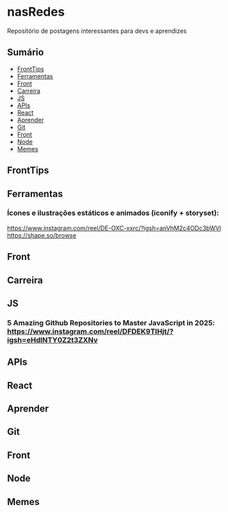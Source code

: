 # nasRedes
Repositório de postagens interessantes para devs e aprendizes

## Sumário

- [FrontTips](#fronttips)
- [Ferramentas](#ferramentas)
- [Front](#front)
- [Carreira](#carreira)
- [JS](#js)
- [APIs](#apis)
- [React](#react)
- [Aprender](#aprender)
- [Git](#git)
- [Front](#front-1)
- [Node](#node)
- [Memes](#memes)

## FrontTips

## Ferramentas
### Ícones e ilustrações estáticos e animados (iconify + storyset):
https://www.instagram.com/reel/DE-OXC-xxrc/?igsh=anVhM2c4ODc3bWVl <br>
https://shape.so/browse


## Front

## Carreira

## JS
### 5 Amazing Github Repositories to Master JavaScript in 2025: https://www.instagram.com/reel/DFDEK9TIHjt/?igsh=eHdlNTY0Z2t3ZXNv

## APIs

## React

## Aprender

## Git

## Front

## Node

## Memes